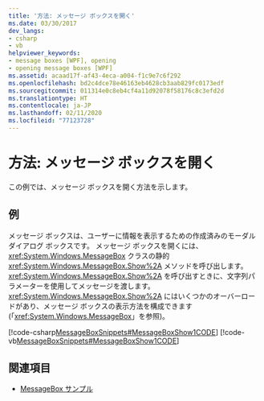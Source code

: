 ```yaml
---
title: '方法: メッセージ ボックスを開く'
ms.date: 03/30/2017
dev_langs:
- csharp
- vb
helpviewer_keywords:
- message boxes [WPF], opening
- opening message boxes [WPF]
ms.assetid: acaad17f-af43-4eca-a004-f1c9e7c6f292
ms.openlocfilehash: bd2c4dce78e46163eb4628cb3aab829fc0173edf
ms.sourcegitcommit: 011314e0c8eb4cf4a11d92078f58176c8c3efd2d
ms.translationtype: HT
ms.contentlocale: ja-JP
ms.lasthandoff: 02/11/2020
ms.locfileid: "77123728"
---
```

# <a name="how-to-open-a-message-box"></a>方法: メッセージ ボックスを開く
この例では、メッセージ ボックスを開く方法を示します。  
  
## <a name="example"></a>例  
 メッセージ ボックスは、ユーザーに情報を表示するための作成済みのモーダル ダイアログ ボックスです。 メッセージ ボックスを開くには、<xref:System.Windows.MessageBox> クラスの静的 <xref:System.Windows.MessageBox.Show%2A> メソッドを呼び出します。 <xref:System.Windows.MessageBox.Show%2A> を呼び出すときに、文字列パラメーターを使用してメッセージを渡します。 <xref:System.Windows.MessageBox.Show%2A> にはいくつかのオーバーロードがあり、メッセージ ボックスの表示方法を構成できます (「<xref:System.Windows.MessageBox>」を参照)。  
  
 [!code-csharp[MessageBoxSnippets#MessageBoxShow1CODE](~/samples/snippets/csharp/VS_Snippets_Wpf/MessageBoxSnippets/CSharp/Show1Window.xaml.cs#messageboxshow1code)]
 [!code-vb[MessageBoxSnippets#MessageBoxShow1CODE](~/samples/snippets/visualbasic/VS_Snippets_Wpf/MessageBoxSnippets/visualbasic/show1window.xaml.vb#messageboxshow1code)]  
  
## <a name="see-also"></a>関連項目

- [MessageBox サンプル](https://github.com/Microsoft/WPF-Samples/tree/master/Windows/MessageBox)
